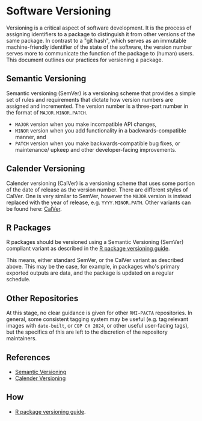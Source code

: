 # Software Versioning

Versioning is a critical aspect of software development. It is the process of assigning identifiers to a package to distinguish it from other versions of the same package. In contrast to a "git hash", which serves as an immutable machine-friendly identifier of the state of the software, the version number serves more to communicate the function of the package to (human) users. This document outlines our practices for versioning a package.

## Semantic Versioning

Semantic versioning (SemVer) is a versioning scheme that provides a simple set of rules and requirements that dictate how version numbers are assigned and incremented. The version number is a three-part number in the format of `MAJOR.MINOR.PATCH`.
- `MAJOR` version when you make incompatible API changes,
- `MINOR` version when you add functionality in a backwards-compatible manner, and
- `PATCH` version when you make backwards-compatible bug fixes, or maintenance/ upkeep and other developer-facing improvements.


## Calender Versioning

Calender versioning (CalVer) is a versioning scheme that uses some portion of the date of release as the version number. There are different styles of CalVer. One is very similar to SemVer, however the `MAJOR` version is instead replaced with the year of release, e.g. `YYYY.MINOR.PATH`. Other variants can be found here: [CalVer](https://calver.org/).

## R Packages

R packages should be versioned using a Semantic Versioning (SemVer) compliant variant as described in the [R package versioning guide](https://r-pkgs.org/release.html#release-version).

This means, either standard SemVer, or the CalVer variant as described above. This may be the case, for example, in packages who's primary exported outputs are data, and the package is updated on a regular schedule.

## Other Repositories

At this stage, no clear guidance is given for other `RMI-PACTA` repositories. In general, some consistent tagging system may be useful (e.g. tag relevant images with `date-built`, or `COP CH 2024`, or other useful user-facing tags), but the specifics of this are left to the discretion of the repository maintainers.

## References

- [Semantic Versioning](https://semver.org/)
- [Calender Versioning](https://calver.org/)

## How

-   [R package versioning guide](https://r-pkgs.org/release.html#release-version).
